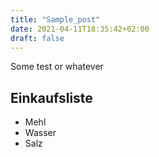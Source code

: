 ```yaml
---
title: "Sample_post"
date: 2021-04-11T18:35:42+02:00
draft: false
---
```


Some test or whatever

## Einkaufsliste
* Mehl
* Wasser
* Salz
